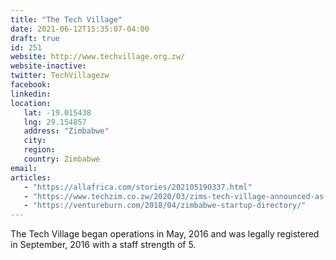 ```yaml
---
title: "The Tech Village"
date: 2021-06-12T15:35:07-04:00
draft: true
id: 251
website: http://www.techvillage.org.zw/
website-inactive: 
twitter: TechVillagezw
facebook: 
linkedin: 
location: 
   lat: -19.015438
   lng: 29.154857
   address: "Zimbabwe"
   city: 
   region: 
   country: Zimbabwe
email: 
articles:
   - "https://allafrica.com/stories/202105190337.html"
   - "https://www.techzim.co.zw/2020/03/zims-tech-village-announced-as-one-of-african-tech-and-creative-groups-atcg-flagship-spaces-in-africa/"
   - "https://ventureburn.com/2018/04/zimbabwe-startup-directory/"
---
```

The Tech Village began operations in May, 2016 and was legally registered in September, 2016 with a staff strength of 5.  
